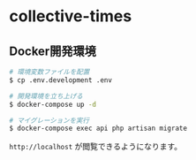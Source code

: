 # collective-times

## Docker開発環境

```sh
# 環境変数ファイルを配置
$ cp .env.development .env

# 開発環境を立ち上げる
$ docker-compose up -d

# マイグレーションを実行
$ docker-compose exec api php artisan migrate
```

`http://localhost` が閲覧できるようになります。
